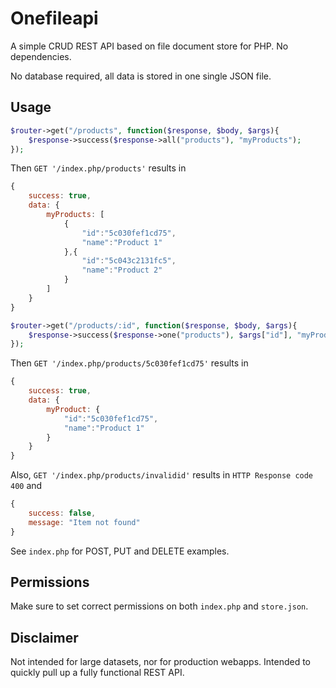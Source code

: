 # Onefileapi

A simple CRUD REST API based on file document store for PHP. No dependencies.

No database required, all data is stored in one single JSON file.

## Usage

```php
$router->get("/products", function($response, $body, $args){
	$response->success($response->all("products"), "myProducts");
});
```

Then `GET '/index.php/products'` results in

```javascript
{
	success: true,
	data: {
		myProducts: [
			{
				"id":"5c030fef1cd75",
				"name":"Product 1"
			},{
				"id":"5c043c2131fc5",
				"name":"Product 2"
			}
		]
	}
}
```

```php
$router->get("/products/:id", function($response, $body, $args){
	$response->success($response->one("products"), $args["id"], "myProduct");
});
```

Then `GET '/index.php/products/5c030fef1cd75'` results in

```javascript
{
	success: true,
	data: {
		myProduct: {
			"id":"5c030fef1cd75",
			"name":"Product 1"
		}
	}
}
```

Also, `GET '/index.php/products/invalidid'` results in `HTTP Response code 400` and

```javascript
{
	success: false,
	message: "Item not found"
}
```

See `index.php` for POST, PUT and DELETE examples.

## Permissions

Make sure to set correct permissions on both `index.php` and `store.json`.

## Disclaimer

Not intended for large datasets, nor for production webapps. Intended to quickly pull up a fully functional REST API.
